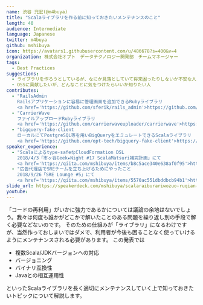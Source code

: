 ```yaml
---
name: 渋谷 充宏(@m4buya)
title: "Scalaライブラリを作る前に知っておきたいメンテナンスのこと"
length: 40
audience: Intermediate
language: Japanese
twitter: m4buya
github: mshibuya
icon: https://avatars1.githubusercontent.com/u/486678?s=400&v=4
organization: 株式会社オプト　データテクノロジー開発部　チームマネージャー
tags:
  - Best Practices
suggestions:
  - ライブラリを作ろうとしているが、なにか見落としていて将来困ったりしないか不安な人
  - OSSに貢献したいが、どんなことに気をつけたらいいか知りたい人
contributes:
  - "RailsAdmin
    Railsアプリケーションに容易に管理画面を追加できるRubyライブラリ
    <a href='https://github.com/sferik/rails_admin'>https://github.com/sferik/rails_admin</a>"
  - "CarrierWave
    ファイルアップロードRubyライブラリ
    <a href='https://github.com/carrierwaveuploader/carrierwave'>https://github.com/carrierwaveuploader/carrierwave</a>"
  - "bigquery-fake-client
    ローカルにてPostgreSQL等を用いBigQueryをエミュレートできるScalaライブラリ
    <a href='https://github.com/opt-tech/bigquery-fake-client'>https://github.com/opt-tech/bigquery-fake-client</a>"
speaker_experience:
  - "Scalaによるtype-safeなCloudFormation DSL
    2018/4/3「市ヶ谷Geek★Night #17 ScalaMatsuri補完計画」にて
    <a href='https://qiita.com/mshibuya/items/b8c5ace340e638af0f95'>https://qiita.com/mshibuya/items/b8c5ace340e638af0f95</a>"
  - "広告代理店でSREチームを立ち上げるためにやったこと
    2018/9/26「SRE Lounge #5」にて
    <a href='https://qiita.com/mshibuya/items/5570ac551dbddbcb94b1'>https://qiita.com/mshibuya/items/5570ac551dbddbcb94b1</a>"
slide_url: https://speakerdeck.com/mshibuya/scalaraiburariwozuo-ruqian-nizhi-tuteokitaimentenansufalsekoto
youtube:
---
```

「コードの再利用」がいかに強力であるかについては議論の余地はないでしょう。我々は何度も誰かがどこかで解いたことのある問題を繰り返し別の手段で解く必要などないのです。
そのための仕組みが「ライブラリ」になるわけですが、当然作っておしまいではダメで、利用者が今後も困ることなく使っていけるようにメンテナンスされる必要があります。
この発表では

- 複数Scala/JDKバージョンへの対応
- バージョニング
- バイナリ互換性
- Javaとの相互運用性

といったScalaライブラリを長く適切にメンテナンスしていく上で知っておきたいトピックについて解説します。
